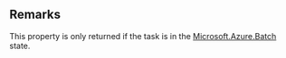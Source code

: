 ## Remarks  
 This property is only returned if the task is in the [Microsoft.Azure.Batch](assetId:///N:Microsoft.Azure.Batch?qualifyHint=False&autoUpgrade=True) state.